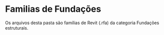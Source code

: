 # Familias de Fundações

Os arquivos desta pasta são famílias de Revit (.rfa) da categoria Fundações estruturais. 
